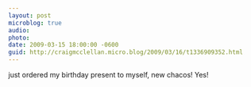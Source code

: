 ```yaml
---
layout: post
microblog: true
audio: 
photo: 
date: 2009-03-15 18:00:00 -0600
guid: http://craigmcclellan.micro.blog/2009/03/16/t1336909352.html
---
```

just ordered my birthday present to myself, new chacos!  Yes!
